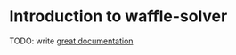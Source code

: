 # Introduction to waffle-solver

TODO: write [great documentation](http://jacobian.org/writing/what-to-write/)
